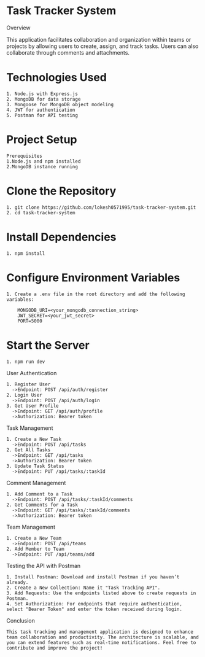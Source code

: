 # Task Tracker System

Overview

This application facilitates collaboration and organization within teams or projects by allowing users to create, assign, and track tasks. Users can also collaborate through comments and attachments.

# Technologies Used

    1. Node.js with Express.js
    2. MongoDB for data storage
    3. Mongoose for MongoDB object modeling
    4. JWT for authentication
    5. Postman for API testing

# Project Setup

    Prerequisites
    1.Node.js and npm installed
    2.MongoDB instance running  

# Clone the Repository   

    1. git clone https://github.com/lokesh0571995/task-tracker-system.git
    2. cd task-tracker-system 

# Install Dependencies

    1. npm install

# Configure Environment Variables

    1. Create a .env file in the root directory and add the following variables:   

        MONGODB_URI=<your_mongodb_connection_string>
        JWT_SECRET=<your_jwt_secret>
        PORT=5000

# Start the Server
    1. npm run dev

User Authentication

    1. Register User
      ->Endpoint: POST /api/auth/register
    2. Login User
      ->Endpoint: POST /api/auth/login   
    3. Get User Profile
      ->Endpoint: GET /api/auth/profile
      ->Authorization: Bearer token

Task Management

    1. Create a New Task
      ->Endpoint: POST /api/tasks
    2. Get All Tasks
      ->Endpoint: GET /api/tasks
      ->Authorization: Bearer token
    3. Update Task Status
      ->Endpoint: PUT /api/tasks/:taskId  

Comment Management

    1. Add Comment to a Task
      ->Endpoint: POST /api/tasks/:taskId/comments
    2. Get Comments for a Task  
      ->Endpoint: GET /api/tasks/:taskId/comments
      ->Authorization: Bearer token

Team Management

    1. Create a New Team
      ->Endpoint: POST /api/teams
    2. Add Member to Team
      ->Endpoint: PUT /api/teams/add

Testing the API with Postman

    1. Install Postman: Download and install Postman if you haven’t already.
    2. Create a New Collection: Name it "Task Tracking API".
    3. Add Requests: Use the endpoints listed above to create requests in Postman.
    4. Set Authorization: For endpoints that require authentication, select "Bearer Token" and enter the token received during login.            

  
Conclusion

    This task tracking and management application is designed to enhance team collaboration and productivity. The architecture is scalable, and you can extend features such as real-time notifications. Feel free to contribute and improve the project!
